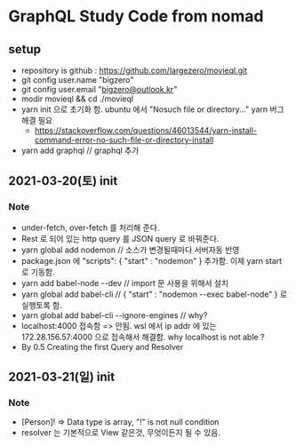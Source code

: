 # GraphQL Study Code from nomad
## setup
  * repository is github : https://github.com/largezero/movieql.git
  * git config user.name "bigzero"
  * git config user.email "bigzero@outlook.kr"
  * modir movieql && cd ./movieql
  * yarn init 으로 초기화 함. ubuntu 에서 "Nosuch file or directory..." yarn 버그 해결 필요
    + https://stackoverflow.com/questions/46013544/yarn-install-command-error-no-such-file-or-directory-install
  * yarn add graphql // graphql 추가

## 2021-03-20(토) init
### Note  
  * under-fetch, over-fetch 를 처리해 준다.
  * Rest 로 되어 있는 http query 를 JSON query 로 바꿔준다.
  * yarn global add nodemon // 소스가 변경될때마다 서버자동 반영
  * package.json 에 "scripts": { "start" : "nodemon" } 추가함. 이제 yarn start 로 기동함.
  * yarn add babel-node --dev // import 문 사용을 위해서 설치
  * yarn global add babel-cli // { "start" : "nodemon --exec babel-node" } 로 실행토록 함. 
  * yarn global add babel-cli --ignore-engines // why?
  * localhost:4000 접속함 => 안됨. wsl 에서 ip addr 에 있는 172.28.156.57:4000 으로 접속해서 해결함. why localhost is not able ?
  * By 0.5 Creating the first Query and Resolver

## 2021-03-21(일) init
### Note  
  * [Person]! => Data type is array, "!" is not null condition
  * resolver 는 기본적으로 View 같은것, 무엇이든지 될 수 있음.
  

 